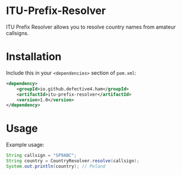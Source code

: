 # ITU-Prefix-Resolver

ITU Prefix Resolver allows you to resolve country names from amateur callsigns.

# Installation
Include this in your `<dependencies>` section of `pom.xml`:
```xml
<dependency>
	<groupId>io.github.defective4.ham</groupId>
	<artifactId>itu-prefix-resolver</artifactId>
	<version>1.0</version>
</dependency>
```

# Usage
Example usage:
```java
String callsign = "SP9ABC";
String country = CountryResolver.resolve(callsign);
System.out.println(country); // Poland
```